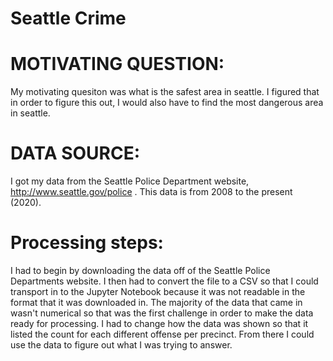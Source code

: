 # Seattle Crime
# MOTIVATING QUESTION:
My motivating quesiton was what is the safest area in seattle. I figured that in order to figure this out, I would also have to find the most dangerous area in seattle.

# DATA SOURCE:
I got my data from the Seattle Police Department website, http://www.seattle.gov/police . This data is from 2008 to the present (2020).   

# Processing steps:
I had to begin by downloading the data off of the Seattle Police Departments website. I then had to convert the file to a CSV so that I could transport in to the Jupyter Notebook because it was not readable in the format that it was downloaded in. The majority of the data that came in wasn't numerical so that was the first challenge in order to make the data ready for processing. I had to change how the data was shown so that it listed the count for each different offense per precinct. From there I could use the data to figure out what I was trying to answer.

